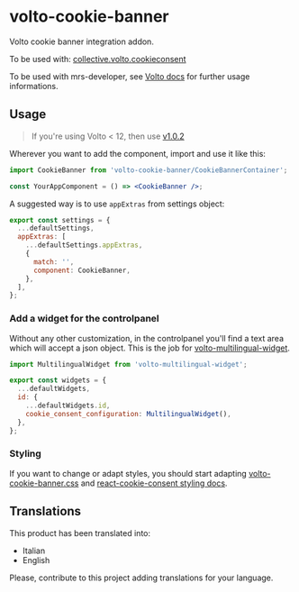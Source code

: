 # volto-cookie-banner

Volto cookie banner integration addon.

To be used with: [collective.volto.cookieconsent](https://github.com/collective/collective.volto.cookieconsent)

To be used with mrs-developer, see [Volto docs](https://docs.voltocms.com/customizing/add-ons/) for further usage informations.

## Usage

> If you're using Volto < 12, then use [v1.0.2](https://github.com/collective/volto-cookie-banner/tree/v1.0.2)

Wherever you want to add the component, import and use it like this:

```jsx
import CookieBanner from 'volto-cookie-banner/CookieBannerContainer';

const YourAppComponent = () => <CookieBanner />;
```

A suggested way is to use `appExtras` from settings object:

```jsx
export const settings = {
  ...defaultSettings,
  appExtras: [
    ...defaultSettings.appExtras,
    {
      match: '',
      component: CookieBanner,
    },
  ],
};
```

### Add a widget for the controlpanel

Without any other customization, in the controlpanel you'll find a text area which will accept a json object.
This is the job for [volto-multilingual-widget](https://github.com/collective/volto-multilingual-widget).

```js
import MultilingualWidget from 'volto-multilingual-widget';

export const widgets = {
  ...defaultWidgets,
  id: {
    ...defaultWidgets.id,
    cookie_consent_configuration: MultilingualWidget(),
  },
};
```

### Styling

If you want to change or adapt styles, you should start adapting [volto-cookie-banner.css](src/volto-cookie-banner.css) and [react-cookie-consent styling docs](https://github.com/Mastermindzh/react-cookie-consent#styling-it).

## Translations

This product has been translated into:

- Italian
- English

Please, contribute to this project adding translations for your language.
